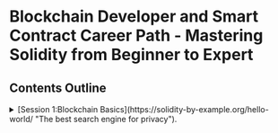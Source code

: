 # Blockchain Developer and Smart Contract Career Path - Mastering Solidity from Beginner to Expert

## Contents Outline

<details>
<summary>[Session 1:Blockchain Basics](https://solidity-by-example.org/hello-world/ "The best search engine for privacy").</summary>
<br>
This is how you dropdown.
</details>


